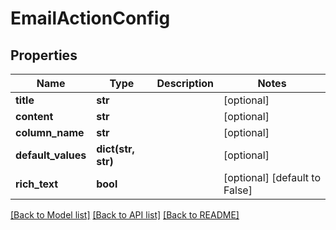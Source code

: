 # EmailActionConfig

## Properties
Name | Type | Description | Notes
------------ | ------------- | ------------- | -------------
**title** | **str** |  | [optional] 
**content** | **str** |  | [optional] 
**column_name** | **str** |  | [optional] 
**default_values** | **dict(str, str)** |  | [optional] 
**rich_text** | **bool** |  | [optional] [default to False]

[[Back to Model list]](../README.md#documentation-for-models) [[Back to API list]](../README.md#documentation-for-api-endpoints) [[Back to README]](../README.md)


